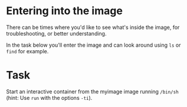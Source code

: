 # Entering into the image
There can be times where you'd like to see what's inside the image, for troubleshooting, or better understanding.

In the task below you'll enter the image and can look around using `ls` or `find` for example.

# Task
Start an interactive container from the myimage image running `/bin/sh` (hint: Use `run` with the options `-ti`).
